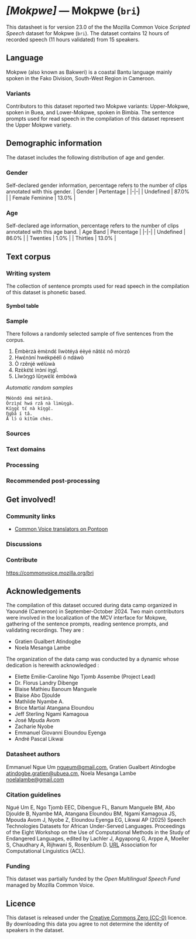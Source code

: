 # *[Mokpwe]* &mdash; Mokpwe (`bri`)
This datasheet is for version 23.0 of the the Mozilla Common Voice *Scripted Speech* dataset 
for Mokpwe (`bri`). The dataset contains 12 hours of recorded
speech (11 hours validated) from 15 speakers.

## Language
Mokpwe (also known as Bakweri) is a coastal Bantu language mainly spoken in the Fako Division, South-West Region in Cameroon.
<!-- {{LANGUAGE_DESCRIPTION}} -->
<!-- Provide a brief (1-2 paragraph) description of your language -->

### Variants
Contributors to this dataset reported two Mokpwe variants: Upper-Mokpwe, spoken in Buea, and Lower-Mokpwe, spoken in Bimbia. The sentence prompts used for read speech in the compilation of this dataset represent the Upper Mokpwe variety.
<!-- {{VARIANT_DESCRIPTION}} -->
<!-- @ OPTIONAL @ -->
<!-- Describe the variants (MCV variants) of your language -->

## Demographic information
The dataset includes the following distribution of age and gender.
<!-- You can get a lot of the information in this section from https://analyzer.cv-toolbox.web.tr/browse -->

### Gender
Self-declared gender information, percentage refers to the number of clips annotated with this gender.
| Gender | Pertentage |
|-|-|
| Undefined | 87.0% |
| Female Feminine | 13.0% |
<!-- {{GENDER_TABLE}} -->
<!-- @ AUTOMATICALLY GENERATED @ -->
<!-- | Gender | Frequency |
|--------|-----------|
| male, masculine | ? |
| undeclared | ? |
| female, feminine | ? | -->

### Age
Self-declared age information, percentage refers to the number of clips annotated with this age band.
| Age Band | Percentage |
|-|-|
| Undefined | 86.0% |
| Twenties | 1.0% |
| Thirties | 13.0% |
<!-- {{AGE_TABLE}} -->
<!-- @ AUTOMATICALLY GENERATED @ -->
<!-- | Age band | Frequency |
|----------|-----------|
| teens | ? |
| twenties | ? |
| thirties | ? |
| fourties | ? |
| fifties | ? |
   ...if other age ranges are present in your data, add rows... -->

## Text corpus
<!-- {{TEXT_CORPUS_DESCRIPTION}} -->
<!-- @ OPTIONAL @ -->
<!-- An overview of the text corpus, with information such as average length (in characters and words) of validated sentences. -->

### Writing system
The collection of sentence prompts used for read speech in the compilation of this dataset is phonetic based.
<!-- {{WRITING_SYSTEM_DESCRIPTION}} -->
<!-- @ OPTIONAL @ -->
<!-- A description of the writing system (or writing systems) used in the text corpus -->

#### Symbol table
<!-- {{ALPHABET_TABLE}} -->
<!-- @ OPTIONAL @ -->
<!-- If the writing system is alphabetic, you can include the valid alphabet here -->

### Sample
There follows a randomly selected sample of five sentences from the corpus.

1. Èmbèrzà èmɛ̀ndɛ́ lìwòtéyá éèyé nǎtɛ̀ɛ̀ nǒ mòrzô
2. Hwɛ́nɔ̀ní hwékpéélì ó ndáwò
3. Ò rzênjé wélùwà
4. Rzɛ̀kɛ́tɛ́ ìnɔ̀ní íŋɡî.
5. Lǐwɔ̀ŋgɔ́ lǔŋwɛ̀lɛ̀ èmbówà

*Automatic random samples*

```
Méòndó émá métánà.
Òrzìɲɛ́ hwá rzâ nà lìmùŋɡà.
Kíŋgɛ̀ tɛ́ nà kíŋgɛ̀.
Ŋɡbâ í tâ.
Â lɔ́ ú kítūm chès.
```
<!-- {{SENTENCES_SAMPLE}} -->

### Sources
<!-- {{SOURCES_LIST}} -->
<!-- @ OPTIONAL @ -->
<!-- A list of sentence sources, can be curated to the top-N -->

### Text domains
<!-- {{TEXT_DOMAIN_DESCRIPTION}} -->
<!-- @ OPTIONAL @ -->
<!-- What text domains are represented in the corpus? -->

### Processing
<!-- {{PROCESSING_DESCRIPTION}} -->
<!-- @ OPTIONAL @ -->
<!-- How has the text data been processed -->

### Recommended post-processing
<!-- {{RECOMMENDED_POSTPROCESSING_DESCRIPTION}} -->
<!-- @ OPTIONAL @ -->
<!-- What should people do before they use the data, for example Unicode normalisation -->

## Get involved!

### Community links
* [Common Voice translators on Pontoon](https://pontoon.mozilla.org/bri/common-voice/contributors/)
<!-- {{COMMUNITY_LINKS_LIST}} -->
<!-- @ OPTIONAL @ -->
<!-- Links to community chats / fora -->

### Discussions
<!-- {{DISCUSSION_LINKS_LIST}} -->
<!-- @ OPTIONAL @ -->
<!-- Any links to discussions, for example on Discourse or other fora or blogs can be included here -->

### Contribute
https://commonvoice.mozilla.org/bri
<!-- {{CONTRIBUTE_LINKS_LIST}} -->
<!-- Here you can include links for how to contribute to the dataset -->

## Acknowledgements
The compilation of this dataset occured during data camp organized in Yaoundé (Cameroon) in September-October 2024. Two main contributors were involved in the localization of the MCV interface for Mokpwe, gathering of the sentence prompts, reading sentence prompts, and validating recordings. They are :
- Gratien Gualbert Atindogbe
- Noela Mesanga Lambe

The organization of the data camp was conducted by a dynamic whose dedication is herewith acknowledged :
- Eliette Emilie-Caroline Ngo Tjomb Assembe (Project Lead)
- Dr. Florus Landry Dibenge
- Blaise Mathieu Banoum Manguele
- Blaise Abo Djoulde
- Mathilde Nyambe A.
- Brice Martial Atangana Eloundou
- Jeff Sterling Ngami Kamagoua
- José Mpuda Avom
- Zacharie Nyobe
- Emmanuel Giovanni Eloundou Eyenga
- André Pascal Likwai

### Datasheet authors
Emmanuel Ngue Um <ngueum@gmail.com>, Gratien Gualbert Atindogbe <atindogbe.gratien@ubuea.cm>, Noela Mesanga Lambe <noelalambe@gmail.com>
<!-- {{DATASHEET_AUTHORS_LIST}} -->
<!-- A list in the format of: Your Name <email@email.com> -->

### Citation guidelines
Ngué Um E, Ngo Tjomb EEC, Dibengue FL, Banum Manguele BM, Abo Djoulde B, Nyambe MA, Atangana Eloundou BM, Ngami Kamagoua JS, Mpouda Avom J, Nyobe Z, Eloundou Eyenga EG, Likwai AP (2025) Speech Technologies Datasets for African Under-Served Languages. Proceedings of the Eight Workshop on the Use of Computational Methods in the Study of Endangered Languages, edited by Lachler J, Agyapong G, Arppe A, Moeller S, Chaudhary A, Rijhwani S, Rosenblum D. [URL](https://aclanthology.org/2025.computel-main.pdf) 
Association for Computational Linguistics (ACL).
<!-- {{CITATION_DESCRIPTION}} -->
<!-- @ OPTIONAL @ -->
<!-- If you published a paper and would like people to cite it, you can include the BiBTeX here -->

### Funding
This dataset was partially funded by the *Open Multilingual Speech Fund* managed by Mozilla Common Voice.
<!-- {{FUNDING_DESCRIPTION}} -->
<!-- @ OPTIONAL @ -->
<!-- If you received any funding, you can include the acknowledgement here -->

## Licence
This dataset is released under the [Creative Commons Zero (CC-0)](https://creativecommons.org/public-domain/cc0/) licence. By downloading this data
you agree to not determine the identity of speakers in the dataset.